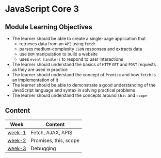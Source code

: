 # JavaScript Core 3

## Module Learning Objectives

- The learner should be able to create a single-page application that
  - retrieves data from an `API` using `fetch`
  - parses medium-complexity `JSON` responses and extracts data
  - use `DOM` manipulation to build a website
  - uses `event handlers` to respond to user interactions
- The learner should understand the basics of `HTTP` `GET` and `POST` requests as they are used in practice
- The learner should understand the concept of `Promise` and how `fetch` is an implementation of it
- The learner should be able to demonstrate a good understanding of the JavaScript language and syntax in solving practical problems
- The learner should understand the concepts around `this` and `scope`

## Content

| Week                         | Content               |
| ---------------------------- | --------------------- |
| [week-1](./week-1/lesson.md) | Fetch, AJAX, APIS     |
| [week-2](./week-2/lesson.md) | Promises, this, scope |
| [week-3](./week-3/lesson.md) | Debugging             |
